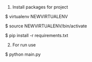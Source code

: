 
1. Install packages for project

$ virtualenv NEWVIRTUALENV

$ source NEWVIRTUALENV/bin/activate

$ pip install -r requirements.txt

2. For run use

$ python main.py

